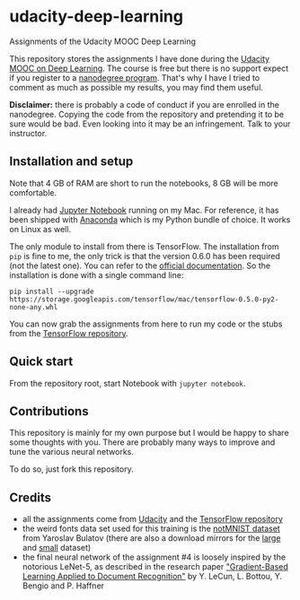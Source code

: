 
# udacity-deep-learning
Assignments of the Udacity MOOC Deep Learning

This repository stores the assignments I have done during the [Udacity MOOC on Deep Learning][udacity-deep-learning]. The course is free but there is no support expect if you register to a [nanodegree program][udacity-nanodegree]. That's why I have I tried to comment as much as possible my results, you may find them useful.

**Disclaimer:** there is probably a code of conduct if you are enrolled in the nanodegree. Copying the code from the repository and pretending it to be sure would be bad. Even looking into it may be an infringement. Talk to your instructor.

## Installation and setup

Note that 4 GB of RAM are short to run the notebooks, 8 GB will be more comfortable.

I already had [Jupyter Notebook][jupyter] running on my Mac. For reference, it has been shipped with [Anaconda][anaconda] which is my Python bundle of choice. It works on Linux as well.

The only module to install from there is TensorFlow. The installation from ``pip`` is fine to me, the only trick is that the version 0.6.0 has been required (not the latest one). You can refer to the [official documentation][tensorflow-pip-install]. So the installation is done with a single command line:

```
pip install --upgrade https://storage.googleapis.com/tensorflow/mac/tensorflow-0.5.0-py2-none-any.whl
```

You can now grab the assignments from here to run my code or the stubs from the [TensorFlow repository][tensorflow-repo].

## Quick start

From the repository root, start Notebook with ``jupyter notebook``.

## Contributions

This repository is mainly for my own purpose but I would be happy to share some thoughts with you. There are probably many ways to improve and tune the various neural networks.

To do so, just fork this repository. 

## Credits

+ all the assignments come from [Udacity][udacity-deep-learning] and the [TensorFlow repository][tensorflow-repo]
+ the weird fonts data set used for this training is the [notMNIST dataset][notmnist] from Yaroslav Bulatov (there are also a download mirrors for the [large][notmnist-large] and [small][notmnist-small] dataset)
+ the final neural network of the assignment #4 is loosely inspired by the notorious LeNet-5, as described in the research paper ["Gradient-Based Learning Applied to Document Recognition"][lenet-5] by Y. LeCun, L. Bottou, Y. Bengio and P. Haffner
 
[udacity-deep-learning]: https://www.udacity.com/course/deep-learning--ud730
[udacity-nanodegree]: https://www.udacity.com/nanodegree

[jupyter]: http://jupyter.org/
[anaconda]: https://www.continuum.io/
[tensorflow-pip-install]: https://www.tensorflow.org/versions/0.6.0/get_started/os_setup.html#pip_install
[tensorflow-repo]: https://github.com/tensorflow/tensorflow/tree/master/tensorflow/examples/udacity

[notmnist]: http://yaroslavvb.blogspot.fr/2011/09/notmnist-dataset.html
[notmnist-large]: http://commondatastorage.googleapis.com/books1000/notMNIST_large.tar.gz
[notmnist-small]: http://commondatastorage.googleapis.com/books1000/notMNIST_small.tar.gz
[lenet-5]: http://yann.lecun.com/exdb/publis/pdf/lecun-98.pdf
